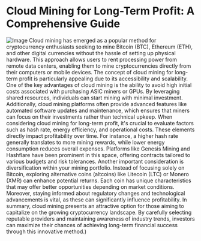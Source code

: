 # Cloud Mining for Long-Term Profit: A Comprehensive Guide

![Image](https://github.com/user-attachments/assets/4a25d116-2220-4385-b08e-f287af8fcbc4)
Cloud mining has emerged as a popular method for cryptocurrency enthusiasts seeking to mine Bitcoin (BTC), Ethereum (ETH), and other digital currencies without the hassle of setting up physical hardware. This approach allows users to rent processing power from remote data centers, enabling them to mine cryptocurrencies directly from their computers or mobile devices. The concept of cloud mining for long-term profit is particularly appealing due to its accessibility and scalability.
One of the key advantages of cloud mining is the ability to avoid high initial costs associated with purchasing ASIC miners or GPUs. By leveraging shared resources, individuals can start mining with minimal investment. Additionally, cloud mining platforms often provide advanced features like automated software updates and maintenance, which ensures that miners can focus on their investments rather than technical upkeep.
When considering cloud mining for long-term profit, it's crucial to evaluate factors such as hash rate, energy efficiency, and operational costs. These elements directly impact profitability over time. For instance, a higher hash rate generally translates to more mining rewards, while lower energy consumption reduces overall expenses. Platforms like Genesis Mining and Hashflare have been prominent in this space, offering contracts tailored to various budgets and risk tolerances.
Another important consideration is diversification within your mining portfolio. Instead of focusing solely on Bitcoin, exploring alternative coins (altcoins) like Litecoin (LTC) or Monero (XMR) can enhance potential returns. Each coin has unique characteristics that may offer better opportunities depending on market conditions. Moreover, staying informed about regulatory changes and technological advancements is vital, as these can significantly influence profitability.
In summary, cloud mining presents an attractive option for those aiming to capitalize on the growing cryptocurrency landscape. By carefully selecting reputable providers and maintaining awareness of industry trends, investors can maximize their chances of achieving long-term financial success through this innovative method.)
